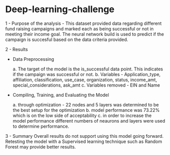 # Deep-learning-challenge
1 - Purpose of the analysis - This dataset provided data regarding different fund raising campaigns and marked each as being successful or not in meeting their income goal.  The neural network build is used to predict if the campaign is succesful based on the data criteria provided.

2 - Results
- Data Preprocessing

  a. The target of the model is the is_successful data point.  This indicates if the campaign was successful or not.
  b. Variables - Application_type, affiliation, classification, use_case, organization, status, income_amt, special_considerations, ask_amt
  c. Variables removed - EIN and Name
  
- Compiling, Training, and Evaluating the Model

  a. through optimization - 22 nodes and 5 layers was determined to be the best setup for the optimization
  b. model performance was 73.22% which is on the low side of acceptability
  c. in order to increase the model performance different numbers of neaurons and layers were used to determine performance.
 
 3 - Summary
 Overall results do not support using this model going forward.  Retesting the model with a Supervised learning technique such as Random Forest may provide better results.
